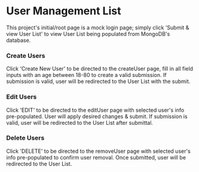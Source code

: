 # User Management List

This project's initial/root page is a mock login page; simply click 'Submit & view User List' to view User List being populated from MongoDB's database. 

### Create Users

Click 'Create New User' to be directed to the createUser page, fill in all field inputs with an age between 18-80 to create a valid submission. If submission is valid, user will be redirected to the User List with the submit.

### Edit Users

Click 'EDIT' to be directed to the editUser page with selected user's info pre-populated. User will apply desired changes & submit. If submission is valid, user will be redirected to the User List after submittal.


### Delete Users

Click 'DELETE' to be directed to the removeUser page with selected user's info pre-populated to confirm user removal. Once submitted, user will be redirected to the User List.


